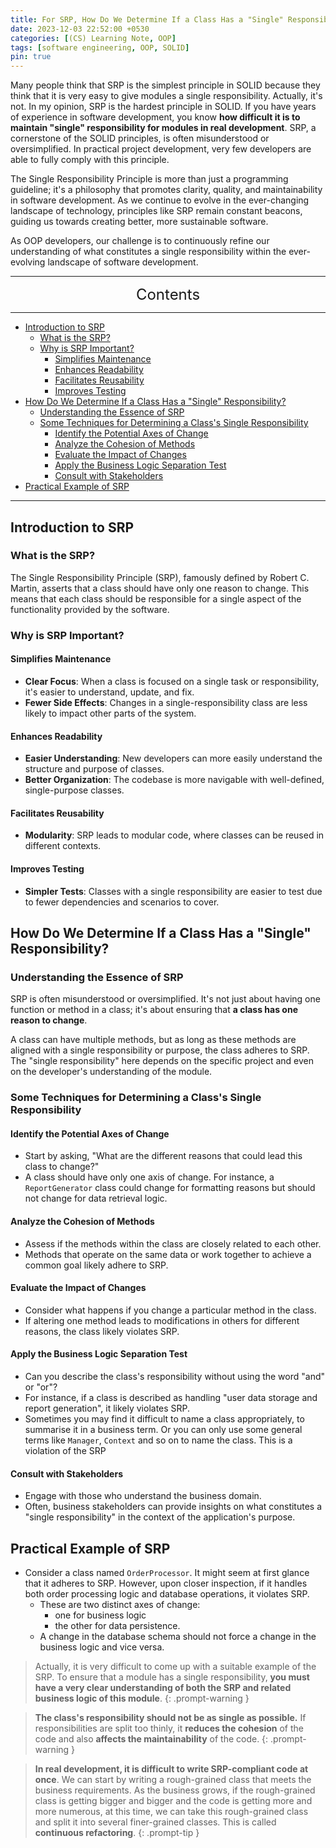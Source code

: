 ```yaml
---
title: For SRP, How Do We Determine If a Class Has a "Single" Responsibility?
date: 2023-12-03 22:52:00 +0530
categories: [(CS) Learning Note, OOP]
tags: [software engineering, OOP, SOLID]
pin: true
---
```


Many people think that SRP is the simplest principle in SOLID because they think that it is very easy to give modules a single responsibility. Actually, it's not. In my opinion, SRP is the hardest principle in SOLID. If you have years of experience in software development, you know **how difficult it is to maintain "single" responsibility for modules in real development**. SRP, a cornerstone of the SOLID principles, is often misunderstood or oversimplified. In practical project development, very few developers are able to fully comply with this principle.

The Single Responsibility Principle is more than just a programming guideline; it's a philosophy that promotes clarity, quality, and maintainability in software development. As we continue to evolve in the ever-changing landscape of technology, principles like SRP remain constant beacons, guiding us towards creating better, more sustainable software.

As OOP developers, our challenge is to continuously refine our understanding of what constitutes a single responsibility within the ever-evolving landscape of software development.

---
<center><font size='5'> Contents </font></center>

---

<!-- TOC -->
  * [Introduction to SRP](#introduction-to-srp)
    * [What is the SRP?](#what-is-the-srp)
    * [Why is SRP Important?](#why-is-srp-important)
      * [Simplifies Maintenance](#simplifies-maintenance)
      * [Enhances Readability](#enhances-readability)
      * [Facilitates Reusability](#facilitates-reusability)
      * [Improves Testing](#improves-testing)
  * [How Do We Determine If a Class Has a "Single" Responsibility?](#how-do-we-determine-if-a-class-has-a-single-responsibility)
    * [Understanding the Essence of SRP](#understanding-the-essence-of-srp)
    * [Some Techniques for Determining a Class's Single Responsibility](#some-techniques-for-determining-a-classs-single-responsibility)
      * [Identify the Potential Axes of Change](#identify-the-potential-axes-of-change)
      * [Analyze the Cohesion of Methods](#analyze-the-cohesion-of-methods)
      * [Evaluate the Impact of Changes](#evaluate-the-impact-of-changes)
      * [Apply the Business Logic Separation Test](#apply-the-business-logic-separation-test)
      * [Consult with Stakeholders](#consult-with-stakeholders)
  * [Practical Example of SRP](#practical-example-of-srp)
<!-- TOC -->

---

## Introduction to SRP

### What is the SRP?

The Single Responsibility Principle (SRP), famously defined by Robert C. Martin, asserts that a class should have only one reason to change. This means that each class should be responsible for a single aspect of the functionality provided by the software.

### Why is SRP Important?

#### Simplifies Maintenance
- **Clear Focus**: When a class is focused on a single task or responsibility, it's easier to understand, update, and fix.
- **Fewer Side Effects**: Changes in a single-responsibility class are less likely to impact other parts of the system.

#### Enhances Readability
- **Easier Understanding**: New developers can more easily understand the structure and purpose of classes.
- **Better Organization**: The codebase is more navigable with well-defined, single-purpose classes.

#### Facilitates Reusability
- **Modularity**: SRP leads to modular code, where classes can be reused in different contexts.

#### Improves Testing
- **Simpler Tests**: Classes with a single responsibility are easier to test due to fewer dependencies and scenarios to cover.

## How Do We Determine If a Class Has a "Single" Responsibility?

### Understanding the Essence of SRP

SRP is often misunderstood or oversimplified. It's not just about having one function or method in a class; it's about ensuring that **a class has one reason to change**.

A class can have multiple methods, but as long as these methods are aligned with a single responsibility or purpose, the class adheres to SRP. The "single responsibility" here depends on the specific project and even on the developer's understanding of the module.

### Some Techniques for Determining a Class's Single Responsibility

#### Identify the Potential Axes of Change

- Start by asking, "What are the different reasons that could lead this class to change?"
- A class should have only one axis of change. For instance, a `ReportGenerator` class could change for formatting reasons but should not change for data retrieval logic.

#### Analyze the Cohesion of Methods

- Assess if the methods within the class are closely related to each other.
- Methods that operate on the same data or work together to achieve a common goal likely adhere to SRP.

#### Evaluate the Impact of Changes

- Consider what happens if you change a particular method in the class.
- If altering one method leads to modifications in others for different reasons, the class likely violates SRP.

#### Apply the Business Logic Separation Test

- Can you describe the class's responsibility without using the word "and" or "or"?
- For instance, if a class is described as handling "user data storage and report generation", it likely violates SRP.
- Sometimes you may find it difficult to name a class appropriately, to summarise it in a business term. Or you can only use some general terms like `Manager`, `Context` and so on to name the class. This is a violation of the SRP

#### Consult with Stakeholders

- Engage with those who understand the business domain.
- Often, business stakeholders can provide insights on what constitutes a "single responsibility" in the context of the application's purpose.

## Practical Example of SRP

- Consider a class named `OrderProcessor`. It might seem at first glance that it adheres to SRP. However, upon closer inspection, if it handles both order processing logic and database operations, it violates SRP. 
  - These are two distinct axes of change:
    - one for business logic 
    - the other for data persistence. 
  - A change in the database schema should not force a change in the business logic and vice versa.

> Actually, it is very difficult to come up with a suitable example of the SRP. To ensure that a module has a single responsibility, **you must have a very clear understanding of both the SRP and related business logic of this module**.
{: .prompt-warning }

> **The class's responsibility should not be as single as possible.** If responsibilities are split too thinly, it **reduces the cohesion** of the code and also **affects the maintainability** of the code.
{: .prompt-warning }

> **In real development, it is difficult to write SRP-compliant code at once**. We can start by writing a rough-grained class that meets the business requirements. As the business grows, if the rough-grained class is getting bigger and bigger and the code is getting more and more numerous, at this time, we can take this rough-grained class and split it into several finer-grained classes. This is called **continuous refactoring**.
{: .prompt-tip }
